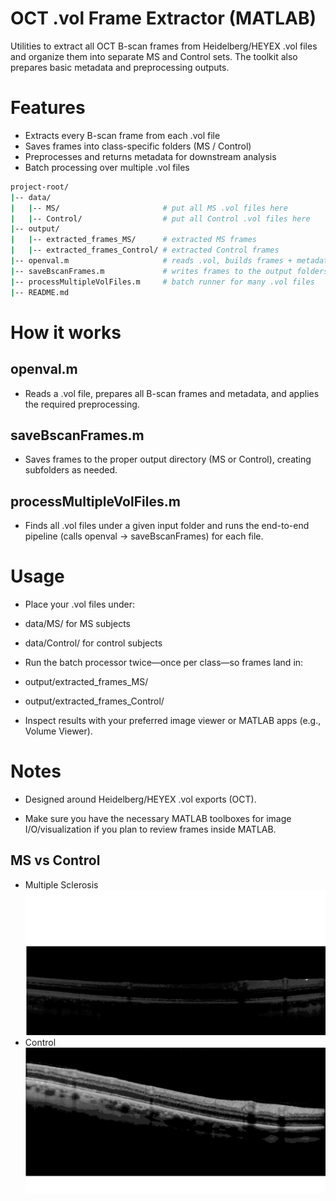 # OCT .vol Frame Extractor (MATLAB)
Utilities to extract all OCT B-scan frames from Heidelberg/HEYEX .vol files and organize them into separate MS and Control sets. The toolkit also prepares basic metadata and preprocessing outputs.

# Features
- Extracts every B-scan frame from each .vol file
- Saves frames into class-specific folders (MS / Control)
- Preprocesses and returns metadata for downstream analysis
- Batch processing over multiple .vol files
``` bash
project-root/
|-- data/
|   |-- MS/                       # put all MS .vol files here
|   |-- Control/                  # put all Control .vol files here
|-- output/
|   |-- extracted_frames_MS/      # extracted MS frames
|   |-- extracted_frames_Control/ # extracted Control frames
|-- openval.m                     # reads .vol, builds frames + metadata, preprocessing
|-- saveBscanFrames.m             # writes frames to the output folders
|-- processMultipleVolFiles.m     # batch runner for many .vol files
|-- README.md
```
# How it works
## openval.m
- Reads a .vol file, prepares all B-scan frames and metadata, and applies the required preprocessing.

## saveBscanFrames.m
- Saves frames to the proper output directory (MS or Control), creating subfolders as needed.

## processMultipleVolFiles.m
- Finds all .vol files under a given input folder and runs the end-to-end pipeline (calls openval → saveBscanFrames) for each file.

# Usage

- Place your .vol files under:

- data/MS/ for MS subjects

- data/Control/ for control subjects

- Run the batch processor twice—once per class—so frames land in:

- output/extracted_frames_MS/

- output/extracted_frames_Control/

- Inspect results with your preferred image viewer or MATLAB apps (e.g., Volume Viewer).

# Notes

- Designed around Heidelberg/HEYEX .vol exports (OCT).

- Make sure you have the necessary MATLAB toolboxes for image I/O/visualization if you plan to review frames inside MATLAB.

## MS vs Control
  - Multiple Sclerosis
![MS](https://github.com/Muhammad-Aqib-Anwar/volumetric-OCT-Data-Prerpcessing-and-Extraction/blob/main/Extracted%20frames%20MS/ms01_spectralis_macula_v1_s1_R/ms01_spectralis_macula_v1_s1_R_frame_001.png?raw=true)
  - Control
![Control](https://github.com/Muhammad-Aqib-Anwar/volumetric-OCT-Data-Prerpcessing-and-Extraction/blob/main/Extracted%20frames%20Control/hc01_spectralis_macula_v1_s1_R/hc01_spectralis_macula_v1_s1_R_frame_001.png?raw=true)

